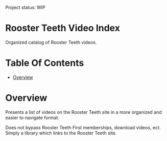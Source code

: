 Project status: WIP

# Rooster Teeth Video Index
Organized catalog of Rooster Teeth videos.

# Table Of Contents
- [Overview](#overview)

# Overview
Presents a list of videos on the Rooster Teeth site in a more organized and easier to navigate format.

Does not bypass Rooster Teeth First memberships, download videos, ect. Simply a library which links to the Rooster Teeth site.
